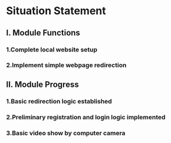 # Situation Statement
## I. Module Functions
### 1.Complete local website setup
### 2.Implement simple webpage redirection

## II. Module Progress
### 1.Basic redirection logic established
### 2.Preliminary registration and login logic implemented
### 3.Basic video show by computer camera